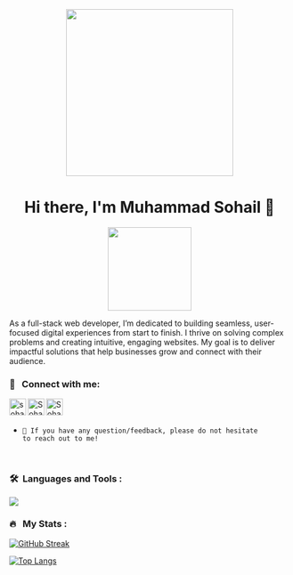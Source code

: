 <div id="header" align="center">
  <img src="https://media.giphy.com/media/v1.Y2lkPTc5MGI3NjExdTR3am91bHU5Z2IwYjNhdzd1YTJ3ejQzbWQwNWlydnFscTRlejF1ZCZlcD12MV9pbnRlcm5hbF9naWZfYnlfaWQmY3Q9cw/vLlpbDafjgHystuJ0a/giphy.gif" width="300"/>
</div>

<h1 align="center">
Hi there, I'm <a  target="_blank" rel="noreferrer">Muhammad Sohail</a> 👋
</h1> 

<div align="center" display="flex">
<img src="https://media.giphy.com/media/iOdhk1BSNJ7PsQRUN3/giphy.gif" width="150" />
</div> 

As a full-stack web developer, I’m dedicated to building seamless, user-focused digital experiences from start to finish. I thrive on solving complex problems and creating intuitive, engaging websites. My goal is to deliver impactful solutions that help businesses grow and connect with their audience.

### 🤝 &nbsp; Connect with me:

<a href="https://www.linkedin.com/in/sohailwebdev011/"><img align="left" src="https://raw.githubusercontent.com/yushi1007/yushi1007/main/images/linkedin.svg" alt="sohail | LinkedIn" width="30px"/></a>
<a href="https://www.instagram.com/sohail_404/"><img align="left" src="https://raw.githubusercontent.com/yushi1007/yushi1007/main/images/instagram.svg" alt="Sohail | Instagram" width="30px"/></a>
<a href="https://www.x.com/baltione1/"><img align="left" src="https://raw.githubusercontent.com/yushi1007/yushi1007/main/images/twitter.svg" alt="Sohail | x" width="30px"/></a>
</br>
</br>
- <code>💬 If you have any question/feedback, please do not hesitate to reach out to me!</code>
</br>

### 🛠 &nbsp;Languages and Tools :

   <img src="https://skillicons.dev/icons?i=nodejs,react,next,bun,express,mongodb,typescript,javascript,firebase,tailwindcss,scss,vercel,git" />


### 🔥 &nbsp; My Stats :
[![GitHub Streak](http://github-readme-streak-stats.herokuapp.com?user=sohail900&theme=dark&background=000000)](https://git.io/streak-stats)

[![Top Langs](https://github-readme-stats.vercel.app/api/top-langs/?username=sohail900&layout=compact&theme=vision-friendly-dark)](https://github.com/anuraghazra/github-readme-stats)
